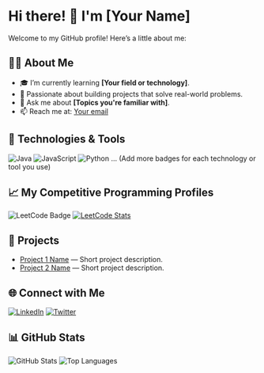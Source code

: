 # Hi there! 👋 I'm [Your Name]

Welcome to my GitHub profile! Here’s a little about me:

## 👨‍💻 About Me
- 🎓 I’m currently learning **[Your field or technology]**.
- 🌱 Passionate about building projects that solve real-world problems.
- 💬 Ask me about **[Topics you're familiar with]**.
- 📫 Reach me at: [Your email](mailto:your-email@example.com)

## 🔧 Technologies & Tools
![Java](https://img.shields.io/badge/Java-ED8B00?style=for-the-badge&logo=java&logoColor=white)
![JavaScript](https://img.shields.io/badge/JavaScript-323330?style=for-the-badge&logo=javascript&logoColor=F7DF1E)
![Python](https://img.shields.io/badge/Python-3670A0?style=for-the-badge&logo=python&logoColor=ffdd54)
... (Add more badges for each technology or tool you use)

## 📈 My Competitive Programming Profiles

![LeetCode Badge](https://img.shields.io/badge/LeetCode-FFA116?style=for-the-badge&logo=LeetCode&logoColor=black)
[![LeetCode Stats](https://leetcode-stats-six.vercel.app/api?username=your_leetcode_username)](https://leetcode.com/your_leetcode_username)


## 🚀 Projects
- [Project 1 Name](https://github.com/username/project1) — Short project description.
- [Project 2 Name](https://github.com/username/project2) — Short project description.

## 🌐 Connect with Me
[![LinkedIn](https://img.shields.io/badge/LinkedIn-0A66C2?style=for-the-badge&logo=linkedin&logoColor=white)](https://linkedin.com/in/your-linkedin-username)
[![Twitter](https://img.shields.io/badge/Twitter-1DA1F2?style=for-the-badge&logo=twitter&logoColor=white)](https://twitter.com/your-twitter-username)

## 📊 GitHub Stats
![GitHub Stats](https://github-readme-stats.vercel.app/api?username=your-username&show_icons=true&theme=radical)
![Top Languages](https://github-readme-stats.vercel.app/api/top-langs/?username=your-username&layout=compact&theme=radical)
